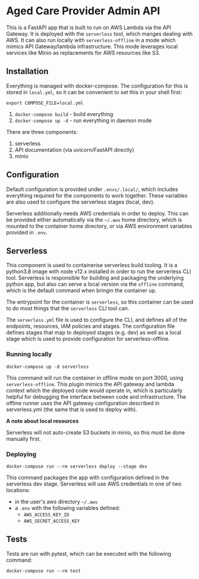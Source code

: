 # Aged Care Provider Admin API

This is a FastAPI app that is built to run on AWS Lambda via the API Gateway.
It is deployed with the `serverless` tool, which manges dealing with AWS. It can
also run locally with `serverless-offline` in a mode which mimics API Gateway/lambda
infrastructure. This mode leverages local services like Minio as replacements for 
AWS resources like S3.

## Installation

Everything is managed with docker-compose. The configuration for this is stored in
`local.yml`, so it can be convenient to set this in your shell first:
```
export COMPOSE_FILE=local.yml
```

1. `docker-compose build` - build everything
2. `docker-compose up -d` - run everything in daemon mode

There are three components:
1. serverless
2. API documentation (via uvicorn/FastAPI directly)
3. minio

## Configuration

Default configuration is provided under `.envs/.local/`, which includes
everything required for the components to work together. These variables
are also used to configure the serverless stages (local, dev).

Serverless additionally needs AWS credentials in order to deploy. This can be provided
either automatically via the `~/.aws` home directory, which is mounted to the container
home directory, or via AWS environment variables provided in `.env`.

## Serverless

This component is used to containerise serverless build tooling. It is a python3.8 image
with node v12.x installed in order to run the serverless CLI tool. Serverless is responsible
for building and packaging the underlying python app, but also can serve a local version via
the `offline` command, which is the default command when bringin the container up.

The entrypoint for the container is `serverless`, so this container can be used to do most things
that the `serverless` CLI tool can.

The `serverless.yml` file is used to configure the CLI, and defines all of the endpoints,
resources, IAM policies and stages. The configuration file defines stages that map to
deployed stages (e.g. dev) as well as a local stage which is used to provide configuration
for serverless-offline.

### Running locally
```
docker-compose up -d serverless
```

This command will run the container in offline mode on port 3000, using `serverless-offline`.
This plugin mimics the API gateway and lambda context which the deployed code would operate
in, which is particularly helpful for debugging the interface between code and infrastructure.
The offline runner uses the API gateway configuration described in serverless.yml (the same that
is used to deploy with).

**A note about local resources**

Serverless will not auto-create S3 buckets in minio, so this must be done manually first.

### Deploying
```
docker-compose run --rm serverless deploy --stage dev
```

This command packages the app with configuration defined in the serverless dev stage. Serverless
will use AWS credentials in one of two locations:
- in the user's aws directory `~/.aws`
- a `.env` with the following variables defined:
  - `AWS_ACCESS_KEY_ID`
  - `AWS_SECRET_ACCESS_KEY`


## Tests

Tests are run with pytest, which can be executed with the following command:
```
docker-compose run --rm test
```
